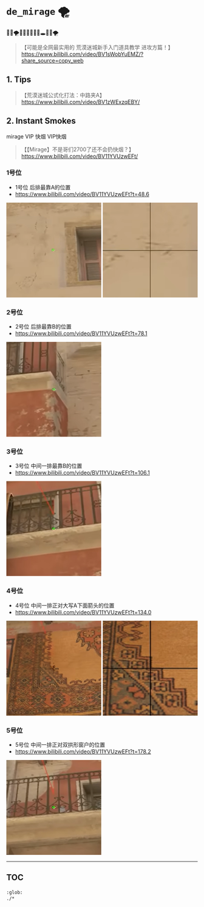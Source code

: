# `de_mirage` 🌪️

🌴🐫🌪️🎯🎯🎯🎯🎯🔫🕳🌴🐫🌪️

> 【可能是全网最实用的 荒漠迷城新手入门道具教学 进攻方篇！】 https://www.bilibili.com/video/BV1sWobYuEMZ/?share_source=copy_web


## 1. Tips

>【荒漠迷城公式化打法：中路夹A】 https://www.bilibili.com/video/BV1zWExzqEBY/

## 2. Instant Smokes

mirage VIP 快烟 VIP快烟

>【【Mirage】不是哥们2700了还不会扔快烟？】 https://www.bilibili.com/video/BV11YVUzwEFt/


### 1号位
- 1号位 后排最靠A的位置
- https://www.bilibili.com/video/BV11YVUzwEFt?t=48.6

![alt text](../../assets/README/mirage-vip-1.png)
![alt text](../../assets/README/mirage-vip-1-zoom.png)

### 2号位

- 2号位 后排最靠B的位置
- https://www.bilibili.com/video/BV11YVUzwEFt?t=78.1

![alt text](../../assets/README/image-3.png)

### 3号位

- 3号位 中间一排最靠B的位置 
- https://www.bilibili.com/video/BV11YVUzwEFt?t=106.1

![alt text](../../assets/README/image-2.png)

### 4号位

- 4号位 中间一排正对大写A下面箭头的位置
- https://www.bilibili.com/video/BV11YVUzwEFt?t=134.0

![alt text](../../assets/README/image-6.png)
![alt text](../../assets/README/image-1.png)

### 5号位

- 5号位 中间一排正对双拱形窗户的位置
- https://www.bilibili.com/video/BV11YVUzwEFt?t=178.2

![alt text](../../assets/README/image.png) 

- - -

## TOC 

```{toctree}
:glob:
./*
```